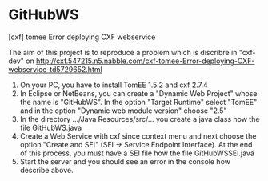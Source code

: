 GitHubWS
========

[cxf] tomee Error deploying CXF webservice

The aim of this project is to reproduce a problem which is discribre in "cxf-dev" on http://cxf.547215.n5.nabble.com/cxf-tomee-Error-deploying-CXF-webservice-td5729652.html

1. On your PC, you have to install TomEE 1.5.2 and cxf 2.7.4
2. In Eclipse or NetBeans, you can create a "Dynamic Web Project" whose the name is "GitHubWS". In the option "Target Runtime" select "TomEE" and in the option "Dynamic web module version" choose "2.5"
3. In the directory .../Java Resources/src/... you create a java class how the file GitHubWS.java
4. Create a Web Service with cxf since context menu and next choose the option "Create and SEI" (SEI -> Service Endpoint Interface). At the end of this process, you must have a SEI file how the file GitHubWSSEI.java
5. Start the server and you should see an error in the console how describe above.
